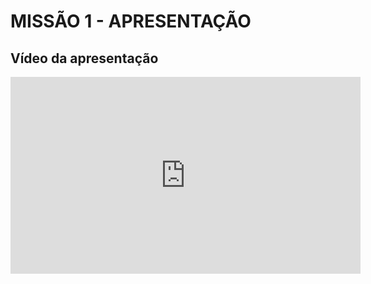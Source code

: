 # MISSÃO 1 - APRESENTAÇÃO

## Vídeo da apresentação

<iframe width="560" height="315" src="https://www.youtube.com/embed/n1orEYQOgUo?si=Y5ZfbfPr5q1e75KR" title="YouTube video player" frameborder="0" allow="accelerometer; autoplay; clipboard-write; encrypted-media; gyroscope; picture-in-picture; web-share" referrerpolicy="strict-origin-when-cross-origin" allowfullscreen></iframe>
